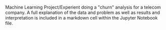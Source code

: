 Machine Learning Project/Experient doing a "churn" analysis for a telecom company. A full explanation of the data and problem as well as results and interpretation is included in a markdown cell within the Jupyter Notebook file.
